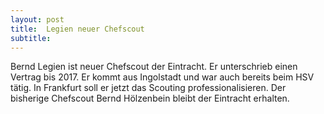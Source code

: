 ```yaml
---
layout: post
title:  Legien neuer Chefscout
subtitle:  
---
```


Bernd Legien ist neuer Chefscout der Eintracht. Er unterschrieb einen Vertrag bis 2017. Er kommt aus Ingolstadt und war auch bereits beim HSV tätig. In Frankfurt soll er jetzt das Scouting professionalisieren. Der bisherige Chefscout Bernd Hölzenbein bleibt der Eintracht erhalten.


